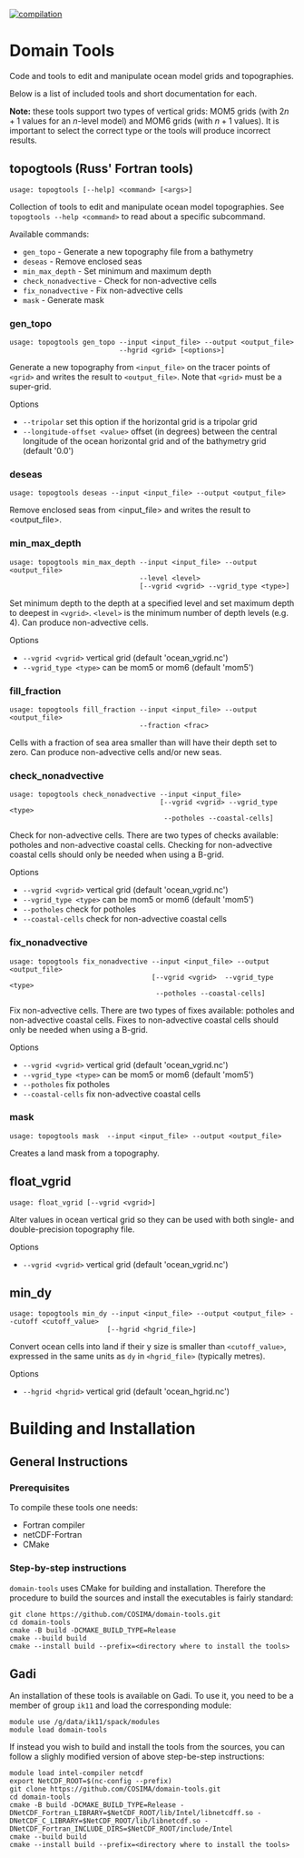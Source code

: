 [![compilation](https://github.com/COSIMA/domain-tools/actions/workflows/compilation.yml/badge.svg)](https://github.com/COSIMA/domain-tools/actions/workflows/compilation.yml)

# Domain Tools

Code and tools to edit and manipulate ocean model grids and topographies.

Below is a list of included tools and short documentation for each.

**Note:** these tools support two types of vertical grids: MOM5 grids (with
$2n+1$ values for an $n$-level model) and MOM6 grids (with $n+1$ values). It is
important to select the correct type or the tools will produce incorrect
results.

## topogtools (Russ' Fortran tools)

```
usage: topogtools [--help] <command> [<args>]
```

Collection of tools to edit and manipulate ocean model topographies.
See `topogtools --help <command>` to read about a specific subcommand.

Available commands:
  * `gen_topo` - Generate a new topography file from a bathymetry
  * `deseas` - Remove enclosed seas
  * `min_max_depth` - Set minimum and maximum depth
  * `check_nonadvective` - Check for non-advective cells
  * `fix_nonadvective` - Fix non-advective cells
  * `mask` - Generate mask

### gen_topo

```
usage: topogtools gen_topo --input <input_file> --output <output_file>
                           --hgrid <grid> [<options>]
```

Generate a new topography from `<input_file>` on the tracer points of `<grid>` and
writes the result to `<output_file>`. Note that `<grid>` must be a super-grid.

Options
  * `--tripolar`                  set this option if the horizontal grid is a tripolar grid
  * `--longitude-offset <value>`  offset (in degrees) between the central longitude of the ocean horizontal grid and of the bathymetry grid (default '0.0')

### deseas

```
usage: topogtools deseas --input <input_file> --output <output_file>
```

Remove enclosed seas from <input_file> and writes the result to <output_file>.

### min_max_depth

```
usage: topogtools min_max_depth --input <input_file> --output <output_file>
                                --level <level>
                                [--vgrid <vgrid> --vgrid_type <type>]
```

Set minimum depth to the depth at a specified level and set maximum depth to
deepest in `<vgrid>`. `<level>` is the minimum number of depth levels (e.g. 4).
Can produce non-advective cells.

Options
  * `--vgrid <vgrid>`      vertical grid (default 'ocean_vgrid.nc')
  * `--vgrid_type <type>`  can be mom5 or mom6 (default 'mom5')

### fill_fraction

```
usage: topogtools fill_fraction --input <input_file> --output <output_file>
                                --fraction <frac>
```

Cells with a fraction of sea area smaller than <frac> will have their depth set
to zero. Can produce non-advective cells and/or new seas.

### check_nonadvective

```
usage: topogtools check_nonadvective --input <input_file>
                                     [--vgrid <vgrid> --vgrid_type <type>
                                      --potholes --coastal-cells]
```

Check for non-advective cells. There are two types of checks available: potholes
and non-advective coastal cells. Checking for non-advective coastal cells should
only be needed when using a B-grid.

Options
  * `--vgrid <vgrid>`      vertical grid (default 'ocean_vgrid.nc')
  * `--vgrid_type <type>`  can be mom5 or mom6 (default 'mom5')
  * `--potholes`           check for potholes
  * `--coastal-cells`      check for non-advective coastal cells

### fix_nonadvective

```
usage: topogtools fix_nonadvective --input <input_file> --output <output_file>
                                   [--vgrid <vgrid>  --vgrid_type <type>
                                    --potholes --coastal-cells]
```

Fix non-advective cells. There are two types of fixes available: potholes and
non-advective coastal cells. Fixes to non-advective coastal cells should only be
needed when using a B-grid.

Options
  * `--vgrid <vgrid>`      vertical grid (default 'ocean_vgrid.nc')
  * `--vgrid_type <type>`  can be mom5 or mom6 (default 'mom5')
  * `--potholes`           fix potholes
  * `--coastal-cells`      fix non-advective coastal cells

### mask

```
usage: topogtools mask  --input <input_file> --output <output_file>
```

Creates a land mask from a topography.

## float_vgrid

```
usage: float_vgrid [--vgrid <vgrid>]
```

Alter values in ocean vertical grid so they can be used with both single- and
double-precision topography file.

Options
  * `--vgrid <vgrid>`  vertical grid (default 'ocean_vgrid.nc')

## min_dy

```
usage: topogtools min_dy --input <input_file> --output <output_file> --cutoff <cutoff_value>
                        [--hgrid <hgrid_file>]
```

Convert ocean cells into land if their y size is smaller than `<cutoff_value>`, expressed in the same units as `dy` in `<hgrid_file>` (typically metres).

Options
  * `--hgrid <hgrid>`  vertical grid (default 'ocean_hgrid.nc')

# Building and Installation

## General Instructions

### Prerequisites

To compile these tools one needs:
- Fortran compiler
- netCDF-Fortran
- CMake

### Step-by-step instructions

`domain-tools` uses CMake for building and installation. Therefore the procedure
to build the sources and install the executables is fairly standard:
```console
git clone https://github.com/COSIMA/domain-tools.git
cd domain-tools
cmake -B build -DCMAKE_BUILD_TYPE=Release
cmake --build build
cmake --install build --prefix=<directory where to install the tools>
```

## Gadi

An installation of these tools is available on Gadi. To use it, you need to be a
member of group `ik11` and load the corresponding module:

```console
module use /g/data/ik11/spack/modules
module load domain-tools
```

If instead you wish to build and install the tools from the sources, you can
follow a slighly modified version of above step-be-step instructions:
```console
module load intel-compiler netcdf
export NetCDF_ROOT=$(nc-config --prefix)
git clone https://github.com/COSIMA/domain-tools.git
cd domain-tools
cmake -B build -DCMAKE_BUILD_TYPE=Release -DNetCDF_Fortran_LIBRARY=$NetCDF_ROOT/lib/Intel/libnetcdff.so -DNetCDF_C_LIBRARY=$NetCDF_ROOT/lib/libnetcdf.so -DNetCDF_Fortran_INCLUDE_DIRS=$NetCDF_ROOT/include/Intel
cmake --build build
cmake --install build --prefix=<directory where to install the tools>
```
